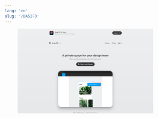 ```yaml
---
lang: 'en'
slug: '/DA52F0'
---
```



<figure>

![717AC9.png](./../.././docs/assets/717AC9.png)


</figure>

<head>
  <html lang="en-US"/>
</head>
